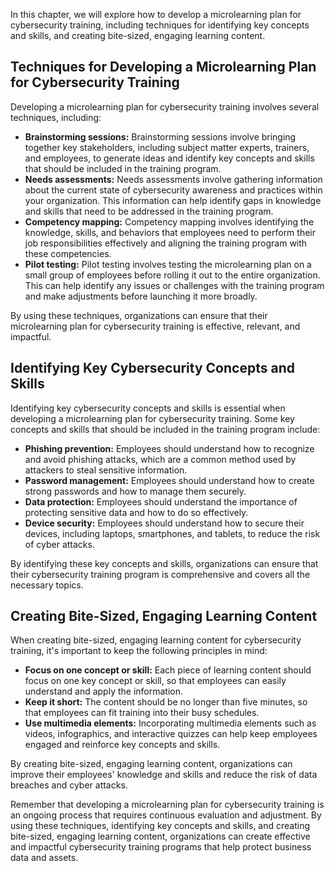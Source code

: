 
In this chapter, we will explore how to develop a microlearning plan for cybersecurity training, including techniques for identifying key concepts and skills, and creating bite-sized, engaging learning content.

Techniques for Developing a Microlearning Plan for Cybersecurity Training
-------------------------------------------------------------------------

Developing a microlearning plan for cybersecurity training involves several techniques, including:

* **Brainstorming sessions:** Brainstorming sessions involve bringing together key stakeholders, including subject matter experts, trainers, and employees, to generate ideas and identify key concepts and skills that should be included in the training program.
* **Needs assessments:** Needs assessments involve gathering information about the current state of cybersecurity awareness and practices within your organization. This information can help identify gaps in knowledge and skills that need to be addressed in the training program.
* **Competency mapping:** Competency mapping involves identifying the knowledge, skills, and behaviors that employees need to perform their job responsibilities effectively and aligning the training program with these competencies.
* **Pilot testing:** Pilot testing involves testing the microlearning plan on a small group of employees before rolling it out to the entire organization. This can help identify any issues or challenges with the training program and make adjustments before launching it more broadly.

By using these techniques, organizations can ensure that their microlearning plan for cybersecurity training is effective, relevant, and impactful.

Identifying Key Cybersecurity Concepts and Skills
-------------------------------------------------

Identifying key cybersecurity concepts and skills is essential when developing a microlearning plan for cybersecurity training. Some key concepts and skills that should be included in the training program include:

* **Phishing prevention:** Employees should understand how to recognize and avoid phishing attacks, which are a common method used by attackers to steal sensitive information.
* **Password management:** Employees should understand how to create strong passwords and how to manage them securely.
* **Data protection:** Employees should understand the importance of protecting sensitive data and how to do so effectively.
* **Device security:** Employees should understand how to secure their devices, including laptops, smartphones, and tablets, to reduce the risk of cyber attacks.

By identifying these key concepts and skills, organizations can ensure that their cybersecurity training program is comprehensive and covers all the necessary topics.

Creating Bite-Sized, Engaging Learning Content
----------------------------------------------

When creating bite-sized, engaging learning content for cybersecurity training, it's important to keep the following principles in mind:

* **Focus on one concept or skill:** Each piece of learning content should focus on one key concept or skill, so that employees can easily understand and apply the information.
* **Keep it short:** The content should be no longer than five minutes, so that employees can fit training into their busy schedules.
* **Use multimedia elements:** Incorporating multimedia elements such as videos, infographics, and interactive quizzes can help keep employees engaged and reinforce key concepts and skills.

By creating bite-sized, engaging learning content, organizations can improve their employees' knowledge and skills and reduce the risk of data breaches and cyber attacks.

Remember that developing a microlearning plan for cybersecurity training is an ongoing process that requires continuous evaluation and adjustment. By using these techniques, identifying key concepts and skills, and creating bite-sized, engaging learning content, organizations can create effective and impactful cybersecurity training programs that help protect business data and assets.
